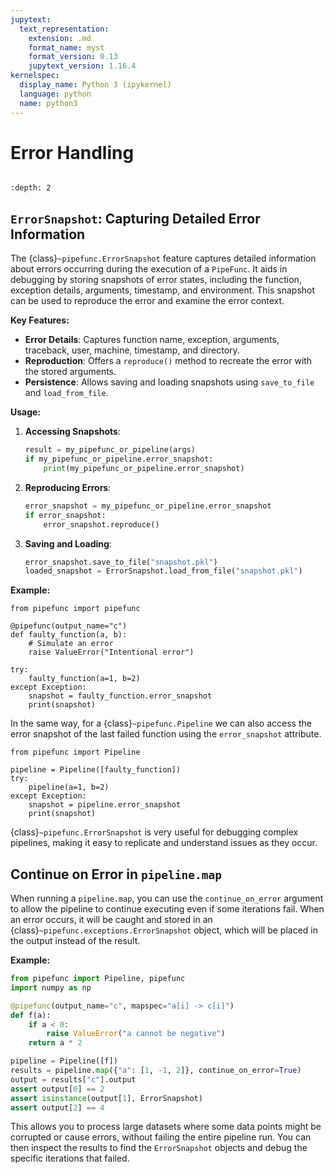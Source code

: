 ```yaml
---
jupytext:
  text_representation:
    extension: .md
    format_name: myst
    format_version: 0.13
    jupytext_version: 1.16.4
kernelspec:
  display_name: Python 3 (ipykernel)
  language: python
  name: python3
---
```


# Error Handling

```{try-notebook}
```

```{contents} ToC
:depth: 2
```

## `ErrorSnapshot`: Capturing Detailed Error Information

The {class}`~pipefunc.ErrorSnapshot` feature captures detailed information about errors occurring during the execution of a `PipeFunc`. It aids in debugging by storing snapshots of error states, including the function, exception details, arguments, timestamp, and environment. This snapshot can be used to reproduce the error and examine the error context.

**Key Features:**

- **Error Details**: Captures function name, exception, arguments, traceback, user, machine, timestamp, and directory.
- **Reproduction**: Offers a `reproduce()` method to recreate the error with the stored arguments.
- **Persistence**: Allows saving and loading snapshots using `save_to_file` and `load_from_file`.

**Usage:**

1. **Accessing Snapshots**:

   ```python
   result = my_pipefunc_or_pipeline(args)
   if my_pipefunc_or_pipeline.error_snapshot:
       print(my_pipefunc_or_pipeline.error_snapshot)
   ```

2. **Reproducing Errors**:

   ```python
   error_snapshot = my_pipefunc_or_pipeline.error_snapshot
   if error_snapshot:
       error_snapshot.reproduce()
   ```

3. **Saving and Loading**:
   ```python
   error_snapshot.save_to_file("snapshot.pkl")
   loaded_snapshot = ErrorSnapshot.load_from_file("snapshot.pkl")
   ```

**Example:**

```{code-cell} ipython3
from pipefunc import pipefunc

@pipefunc(output_name="c")
def faulty_function(a, b):
    # Simulate an error
    raise ValueError("Intentional error")

try:
    faulty_function(a=1, b=2)
except Exception:
    snapshot = faulty_function.error_snapshot
    print(snapshot)
```

In the same way, for a {class}`~pipefunc.Pipeline` we can also access the error snapshot of the last failed function using the `error_snapshot` attribute.

```{code-cell} ipython3
from pipefunc import Pipeline

pipeline = Pipeline([faulty_function])
try:
    pipeline(a=1, b=2)
except Exception:
    snapshot = pipeline.error_snapshot
    print(snapshot)
```

{class}`~pipefunc.ErrorSnapshot` is very useful for debugging complex pipelines, making it easy to replicate and understand issues as they occur.

## Continue on Error in `pipeline.map`

When running a `pipeline.map`, you can use the `continue_on_error` argument to allow the pipeline to continue executing even if some iterations fail. When an error occurs, it will be caught and stored in an {class}`~pipefunc.exceptions.ErrorSnapshot` object, which will be placed in the output instead of the result.

**Example:**

```python
from pipefunc import Pipeline, pipefunc
import numpy as np

@pipefunc(output_name="c", mapspec="a[i] -> c[i]")
def f(a):
    if a < 0:
        raise ValueError("a cannot be negative")
    return a * 2

pipeline = Pipeline([f])
results = pipeline.map({"a": [1, -1, 2]}, continue_on_error=True)
output = results["c"].output
assert output[0] == 2
assert isinstance(output[1], ErrorSnapshot)
assert output[2] == 4
```

This allows you to process large datasets where some data points might be corrupted or cause errors, without failing the entire pipeline run. You can then inspect the results to find the `ErrorSnapshot` objects and debug the specific iterations that failed.
